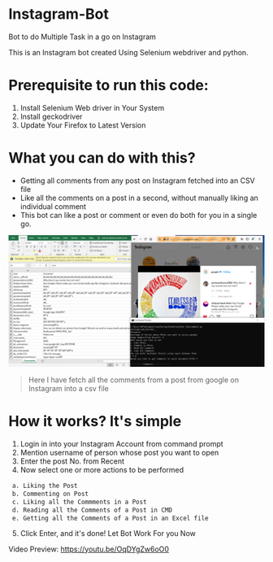 # Instagram-Bot
Bot to do Multiple Task in a go on Instagram

This is an Instagram bot created Using Selenium webdriver and python.

# Prerequisite to run this code:
 1. Install Selenium Web driver in Your System
 2. Install geckodriver
 3. Update Your Firefox to Latest Version

# What you can do with this?
 - Getting all comments from any post on Instagram fetched into an CSV file
 - Like all the comments on a post in a second, without manually liking an individual comment
 - This bot can like a post or comment or even do both for you in a single go.
 
![Instagram Bot work](https://github.com/Ayushmanglani/ayush-projects/blob/master/python_projects/InstaBot/Screenshot%20(136).png) 
> Here I have fetch all the comments from a post from google on Instagram into a csv file

# How it works? It's simple

 1. Login in into your Instagram Account from command prompt 
 2. Mention username of person whose post you want to open
 3. Enter the post No. from Recent
 4. Now select one or more actions to be performed
 ```
  a. Liking the Post
  b. Commenting on Post
  c. Liking all the Commments in a Post
  d. Reading all the Comments of a Post in CMD
  e. Getting all the Comments of a Post in an Excel file
 ```
 5. Click Enter, and it's done! Let Bot Work For you Now
 
 Video Preview: https://youtu.be/OqDYgZw6oO0
 
 
